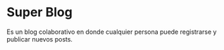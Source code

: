 # Super Blog

Es un blog colaborativo en donde cualquier persona puede registrarse y publicar nuevos posts.
